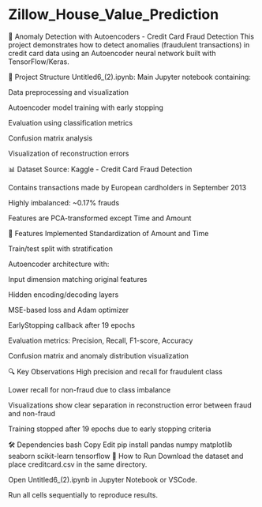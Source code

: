 # Zillow_House_Value_Prediction
🧠 Anomaly Detection with Autoencoders - Credit Card Fraud Detection
This project demonstrates how to detect anomalies (fraudulent transactions) in credit card data using an Autoencoder neural network built with TensorFlow/Keras.

📁 Project Structure
Untitled6_(2).ipynb: Main Jupyter notebook containing:

Data preprocessing and visualization

Autoencoder model training with early stopping

Evaluation using classification metrics

Confusion matrix analysis

Visualization of reconstruction errors

📊 Dataset
Source: Kaggle - Credit Card Fraud Detection

Contains transactions made by European cardholders in September 2013

Highly imbalanced: ~0.17% frauds

Features are PCA-transformed except Time and Amount

🚀 Features Implemented
Standardization of Amount and Time

Train/test split with stratification

Autoencoder architecture with:

Input dimension matching original features

Hidden encoding/decoding layers

MSE-based loss and Adam optimizer

EarlyStopping callback after 19 epochs

Evaluation metrics: Precision, Recall, F1-score, Accuracy

Confusion matrix and anomaly distribution visualization

🔍 Key Observations
High precision and recall for fraudulent class

Lower recall for non-fraud due to class imbalance

Visualizations show clear separation in reconstruction error between fraud and non-fraud

Training stopped after 19 epochs due to early stopping criteria

🛠 Dependencies
bash
Copy
Edit
pip install pandas numpy matplotlib seaborn scikit-learn tensorflow
📌 How to Run
Download the dataset and place creditcard.csv in the same directory.

Open Untitled6_(2).ipynb in Jupyter Notebook or VSCode.

Run all cells sequentially to reproduce results.
